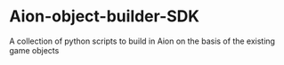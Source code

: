 # Aion-object-builder-SDK
A collection of python scripts to build in Aion on the basis of the existing game objects
